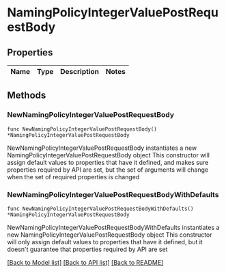 # NamingPolicyIntegerValuePostRequestBody

## Properties

Name | Type | Description | Notes
------------ | ------------- | ------------- | -------------

## Methods

### NewNamingPolicyIntegerValuePostRequestBody

`func NewNamingPolicyIntegerValuePostRequestBody() *NamingPolicyIntegerValuePostRequestBody`

NewNamingPolicyIntegerValuePostRequestBody instantiates a new NamingPolicyIntegerValuePostRequestBody object
This constructor will assign default values to properties that have it defined,
and makes sure properties required by API are set, but the set of arguments
will change when the set of required properties is changed

### NewNamingPolicyIntegerValuePostRequestBodyWithDefaults

`func NewNamingPolicyIntegerValuePostRequestBodyWithDefaults() *NamingPolicyIntegerValuePostRequestBody`

NewNamingPolicyIntegerValuePostRequestBodyWithDefaults instantiates a new NamingPolicyIntegerValuePostRequestBody object
This constructor will only assign default values to properties that have it defined,
but it doesn't guarantee that properties required by API are set


[[Back to Model list]](../README.md#documentation-for-models) [[Back to API list]](../README.md#documentation-for-api-endpoints) [[Back to README]](../README.md)


